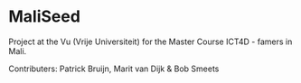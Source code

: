 # MaliSeed
Project at the Vu (Vrije Universiteit) for the Master Course ICT4D - famers in Mali.

Contributers: Patrick Bruijn, Marit van Dijk & Bob Smeets